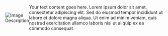 <!DOCTYPE html>
<html>
<head>
<style>
.container {
  display: flex;
  align-items: center;
}

.image {
  flex: 1;
  padding-right: 20px;
}

.text {
  flex: 2;
}
</style>
</head>
<body>

<div class="container">
  <div class="image">
    <img src="image_url" alt="Image Description">
  </div>
  <div class="text">
    <p>Your text content goes here. Lorem ipsum dolor sit amet, consectetur adipiscing elit. Sed do eiusmod tempor incididunt ut labore et dolore magna aliqua. Ut enim ad minim veniam, quis nostrud exercitation ullamco laboris nisi ut aliquip ex ea commodo consequat.</p>
  </div>
</div>

</body>
</html>
